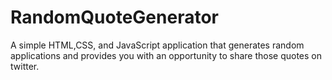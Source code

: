 # RandomQuoteGenerator
A simple HTML,CSS, and JavaScript application that generates random applications and provides you with an opportunity to share those quotes on twitter.
